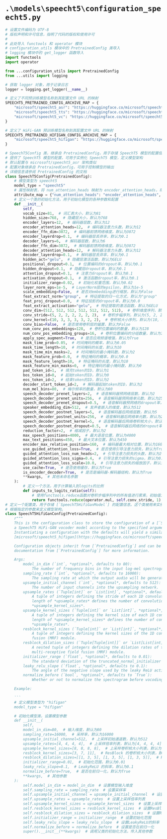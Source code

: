 # `.\models\speecht5\configuration_speecht5.py`

```py
# 设置文件编码为 UTF-8
# 版权声明和许可信息，指明了代码的版权和使用许可
#
# 此处导入 functools 和 operator 模块
# configuration_utils 模块中的 PretrainedConfig 类导入
# logging 模块中的 get_logger 函数导入
import functools
import operator

from ...configuration_utils import PretrainedConfig
from ...utils import logging

# 获取 logger 对象，用于记录日志
logger = logging.get_logger(__name__)

# 定义了不同预训练模型名称到其配置文件 URL 的映射
SPEECHT5_PRETRAINED_CONFIG_ARCHIVE_MAP = {
    "microsoft/speecht5_asr": "https://huggingface.co/microsoft/speecht5_asr/resolve/main/config.json",
    "microsoft/speecht5_tts": "https://huggingface.co/microsoft/speecht5_tts/resolve/main/config.json",
    "microsoft/speecht5_vc": "https://huggingface.co/microsoft/speecht5_vc/resolve/main/config.json",
}

# 定义了 HiFi-GAN 预训练模型名称到其配置文件 URL 的映射
SPEECHT5_PRETRAINED_HIFIGAN_CONFIG_ARCHIVE_MAP = {
    "microsoft/speecht5_hifigan": "https://huggingface.co/microsoft/speecht5_hifigan/resolve/main/config.json",
}

# SpeechT5Config 类，继承自 PretrainedConfig，用于存储 SpeechT5 模型的配置信息
# 提供了 SpeechT5 模型的配置，可用于实例化 SpeechT5 模型，定义模型架构
# 默认配置与 microsoft/speecht5_asr 架构类似
# 配置对象继承自 PretrainedConfig，可用于控制模型的输出
# 详细信息请参阅 PretrainedConfig 的文档
class SpeechT5Config(PretrainedConfig):
    # 模型类型为 speecht5
    model_type = "speecht5"
    # 属性映射表，将 num_attention_heads 映射为 encoder_attention_heads，将 num_hidden_layers 映射为 encoder_layers
    attribute_map = {"num_attention_heads": "encoder_attention_heads", "num_hidden_layers": "encoder_layers"}
    # 定义一个类的初始化方法，用于初始化模型的各种参数和配置
    def __init__(
        self,
        vocab_size=81,  # 词汇表大小，默认为81
        hidden_size=768,  # 隐藏层大小，默认为768
        encoder_layers=12,  # 编码器层数，默认为12
        encoder_attention_heads=12,  # 编码器注意力头数，默认为12
        encoder_ffn_dim=3072,  # 编码器前馈网络维度，默认为3072
        encoder_layerdrop=0.1,  # 编码器层丢弃率，默认为0.1
        decoder_layers=6,  # 解码器层数，默认为6
        decoder_ffn_dim=3072,  # 解码器前馈网络维度，默认为3072
        decoder_attention_heads=12,  # 解码器注意力头数，默认为12
        decoder_layerdrop=0.1,  # 解码器层丢弃率，默认为0.1
        hidden_act="gelu",  # 隐藏层激活函数，默认为GELU
        positional_dropout=0.1,  # 位置编码的dropout率，默认为0.1
        hidden_dropout=0.1,  # 隐藏层dropout率，默认为0.1
        attention_dropout=0.1,  # 注意力dropout率，默认为0.1
        activation_dropout=0.1,  # 激活函数dropout率，默认为0.1
        initializer_range=0.02,  # 初始化权重范围，默认为0.02
        layer_norm_eps=1e-5,  # LayerNorm层的epsilon，默认为1e-5
        scale_embedding=False,  # 是否对embedding进行缩放，默认为False
        feat_extract_norm="group",  # 特征提取的归一化方式，默认为"group"
        feat_proj_dropout=0.0,  # 特征投影的dropout率，默认为0.0
        feat_extract_activation="gelu",  # 特征提取的激活函数，默认为GELU
        conv_dim=(512, 512, 512, 512, 512, 512, 512),  # 卷积维度序列，默认为(512, 512, 512, 512, 512, 512, 512)
        conv_stride=(5, 2, 2, 2, 2, 2, 2),  # 卷积步幅序列，默认为(5, 2, 2, 2, 2, 2, 2)
        conv_kernel=(10, 3, 3, 3, 3, 2, 2),  # 卷积核大小序列，默认为(10, 3, 3, 3, 3, 2, 2)
        conv_bias=False,  # 是否使用卷积层的偏置，默认为False
        num_conv_pos_embeddings=128,  # 卷积位置编码的数量，默认为128
        num_conv_pos_embedding_groups=16,  # 卷积位置编码的分组数量，默认为16
        apply_spec_augment=True,  # 是否应用频谱增强，默认为True
        mask_time_prob=0.05,  # 时间掩码的概率，默认为0.05
        mask_time_length=10,  # 时间掩码的长度，默认为10
        mask_time_min_masks=2,  # 时间掩码的最小掩码数，默认为2
        mask_feature_prob=0.0,  # 特征掩码的概率，默认为0.0
        mask_feature_length=10,  # 特征掩码的长度，默认为10
        mask_feature_min_masks=0,  # 特征掩码的最小掩码数，默认为0
        pad_token_id=1,  # 填充token的ID，默认为1
        bos_token_id=0,  # 起始token的ID，默认为0
        eos_token_id=2,  # 结束token的ID，默认为2
        decoder_start_token_id=2,  # 解码器起始token的ID，默认为2
        num_mel_bins=80,  # 梅尔频率的数量，默认为80
        speech_decoder_prenet_layers=2,  # 语音解码器预网络层数，默认为2
        speech_decoder_prenet_units=256,  # 语音解码器预网络单元数，默认为256
        speech_decoder_prenet_dropout=0.5,  # 语音解码器预网络的dropout率，默认为0.5
        speaker_embedding_dim=512,  # 发声者嵌入的维度，默认为512
        speech_decoder_postnet_layers=5,  # 语音解码器后网络层数，默认为5
        speech_decoder_postnet_units=256,  # 语音解码器后网络单元数，默认为256
        speech_decoder_postnet_kernel=5,  # 语音解码器后网络卷积核大小，默认为5
        speech_decoder_postnet_dropout=0.5,  # 语音解码器后网络的dropout率，默认为0.5
        reduction_factor=2,  # 缩减因子，默认为2
        max_speech_positions=4000,  # 最大语音位置，默认为4000
        max_text_positions=450,  # 最大文本位置，默认为450
        encoder_max_relative_position=160,  # 编码器最大相对位置，默认为160
        use_guided_attention_loss=True,  # 是否使用引导注意力损失，默认为True
        guided_attention_loss_num_heads=2,  # 引导注意力损失的头数，默认为2
        guided_attention_loss_sigma=0.4,  # 引导注意力损失的sigma，默认为0.4
        guided_attention_loss_scale=10.0,  # 引导注意力损失的缩放因子，默认为10.0
        use_cache=True,  # 是否使用缓存，默认为True
        is_encoder_decoder=True,  # 是否是编码器-解码器结构，默认为True
        **kwargs,  # 其他未命名参数
    ):
        # 定义一个方法，用于计算输入到logits的比例
        def inputs_to_logits_ratio(self):
            # 使用functools.reduce函数对卷积步幅序列中的所有值进行累乘，初始值为1
            return functools.reduce(operator.mul, self.conv_stride, 1)
# 定义一个配置类，用于存储 [`SpeechT5HifiGanModel`] 的配置信息。这个类被用来实例化一个 SpeechT5 HiFi-GAN 语音合成模型，
# 根据指定的参数来定义模型架构。
class SpeechT5HifiGanConfig(PretrainedConfig):
    r"""
    This is the configuration class to store the configuration of a [`SpeechT5HifiGanModel`]. It is used to instantiate
    a SpeechT5 HiFi-GAN vocoder model according to the specified arguments, defining the model architecture.
    Instantiating a configuration with the defaults will yield a similar configuration to that of the SpeechT5
    [microsoft/speecht5_hifigan](https://huggingface.co/microsoft/speecht5_hifigan) architecture.

    Configuration objects inherit from [`PretrainedConfig`] and can be used to control the model outputs. Read the
    documentation from [`PretrainedConfig`] for more information.

    Args:
        model_in_dim (`int`, *optional*, defaults to 80):
            The number of frequency bins in the input log-mel spectrogram.
        sampling_rate (`int`, *optional*, defaults to 16000):
            The sampling rate at which the output audio will be generated, expressed in hertz (Hz).
        upsample_initial_channel (`int`, *optional*, defaults to 512):
            The number of input channels into the upsampling network.
        upsample_rates (`Tuple[int]` or `List[int]`, *optional*, defaults to `[4, 4, 4, 4]`):
            A tuple of integers defining the stride of each 1D convolutional layer in the upsampling network. The
            length of *upsample_rates* defines the number of convolutional layers and has to match the length of
            *upsample_kernel_sizes*.
        upsample_kernel_sizes (`Tuple[int]` or `List[int]`, *optional*, defaults to `[8, 8, 8, 8]`):
            A tuple of integers defining the kernel size of each 1D convolutional layer in the upsampling network. The
            length of *upsample_kernel_sizes* defines the number of convolutional layers and has to match the length of
            *upsample_rates*.
        resblock_kernel_sizes (`Tuple[int]` or `List[int]`, *optional*, defaults to `[3, 7, 11]`):
            A tuple of integers defining the kernel sizes of the 1D convolutional layers in the multi-receptive field
            fusion (MRF) module.
        resblock_dilation_sizes (`Tuple[Tuple[int]]` or `List[List[int]]`, *optional*, defaults to `[[1, 3, 5], [1, 3, 5], [1, 3, 5]]`):
            A nested tuple of integers defining the dilation rates of the dilated 1D convolutional layers in the
            multi-receptive field fusion (MRF) module.
        initializer_range (`float`, *optional*, defaults to 0.01):
            The standard deviation of the truncated_normal_initializer for initializing all weight matrices.
        leaky_relu_slope (`float`, *optional*, defaults to 0.1):
            The angle of the negative slope used by the leaky ReLU activation.
        normalize_before (`bool`, *optional*, defaults to `True`):
            Whether or not to normalize the spectrogram before vocoding using the vocoder's learned mean and variance.

    Example:

    ```
    # 定义模型类型为 "hifigan"
    model_type = "hifigan"

    # 初始化模型类，设置模型参数
    def __init__(
        self,
        model_in_dim=80,  # 输入维度，默认为80
        sampling_rate=16000,  # 采样率，默认为16000
        upsample_initial_channel=512,  # 上采样初始通道数，默认为512
        upsample_rates=[4, 4, 4, 4],  # 上采样倍率列表，默认为[4, 4, 4, 4]
        upsample_kernel_sizes=[8, 8, 8, 8],  # 上采样卷积核大小列表，默认为[8, 8, 8, 8]
        resblock_kernel_sizes=[3, 7, 11],  # ResBlock 的卷积核大小列表，默认为[3, 7, 11]
        resblock_dilation_sizes=[[1, 3, 5], [1, 3, 5], [1, 3, 5]],  # ResBlock 的膨胀率列表，默认为[[1, 3, 5], [1, 3, 5], [1, 3, 5]]
        initializer_range=0.01,  # 初始化范围，默认为0.01
        leaky_relu_slope=0.1,  # LeakyReLU 的斜率，默认为0.1
        normalize_before=True,  # 是否在前归一化，默认为True
        **kwargs,  # 其他参数
    ):
        self.model_in_dim = model_in_dim  # 设置模型输入维度
        self.sampling_rate = sampling_rate  # 设置采样率
        self.upsample_initial_channel = upsample_initial_channel  # 设置上采样初始通道数
        self.upsample_rates = upsample_rates  # 设置上采样倍率列表
        self.upsample_kernel_sizes = upsample_kernel_sizes  # 设置上采样卷积核大小列表
        self.resblock_kernel_sizes = resblock_kernel_sizes  # 设置ResBlock的卷积核大小列表
        self.resblock_dilation_sizes = resblock_dilation_sizes  # 设置ResBlock的膨胀率列表
        self.initializer_range = initializer_range  # 设置初始化范围
        self.leaky_relu_slope = leaky_relu_slope  # 设置LeakyReLU的斜率
        self.normalize_before = normalize_before  # 设置是否在前归一化
        super().__init__(**kwargs)  # 调用父类的初始化方法，传入其他参数
```